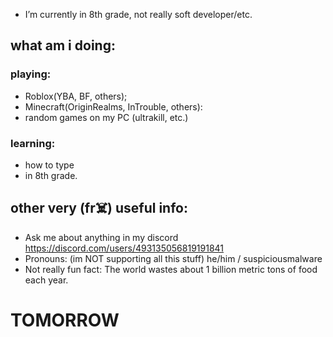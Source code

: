 -  I’m currently in 8th grade, not really soft developer/etc.
## what am i doing:
### playing:
- Roblox(YBA, BF, others);
- Minecraft(OriginRealms, InTrouble, others):
- random games on my PC (ultrakill, etc.)
### learning:
- how to type
- in 8th grade.
## other very (fr☠️) useful info:
-  Ask me about anything in my discord https://discord.com/users/493135056819191841
-  Pronouns: (im NOT supporting all this stuff) he/him / suspiciousmalware
-  Not really fun fact: The world wastes about 1 billion metric tons of food each year.
# TOMORROW
